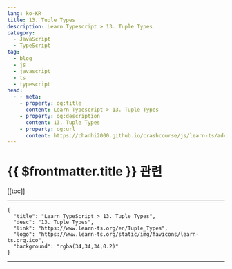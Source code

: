 ```yaml
---
lang: ko-KR
title: 13. Tuple Types
description: Learn Typescript > 13. Tuple Types
category: 
  - JavaScript
  - TypeScript
tag: 
  - blog
  - js
  - javascript
  - ts
  - typescript
head:
  - - meta:
    - property: og:title
      content: Learn Typescript > 13. Tuple Types
    - property: og:description
      content: 13. Tuple Types
    - property: og:url
      content: https://chanhi2000.github.io/crashcourse/js/learn-ts/advanced/13.html
---
```


# {{ $frontmatter.title }} 관련

[[toc]]

---

```component VPCard
{
  "title": "Learn TypeScript > 13. Tuple Types",
  "desc": "13. Tuple Types",
  "link": "https://www.learn-ts.org/en/Tuple_Types",
  "logo": "https://www.learn-ts.org/static/img/favicons/learn-ts.org.ico",
  "background": "rgba(34,34,34,0.2)"
}
```

---

<TagLinks />